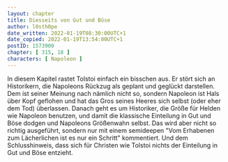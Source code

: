 ```yaml
---
layout: chapter
title: Diesseits von Gut und Böse
author: l0sth0pe
date_written: 2022-01-19T08:30:00UTC+1
date_copied: 2022-01-19T13:54:00UTC+1
postID: 1573900
chapter: [ 315, 18 ]
characters: [ Napoleon ]
---
```

In diesem Kapitel rastet Tolstoi einfach ein bisschen aus.
Er stört sich an Historikern, die Napoleons Rückzug als geplant und geglückt darstellen. Dem ist seiner Meinung nach nämlich nicht so, sondern Napoleon ist Hals über Kopf geflohen und hat das Gros seines Heeres sich selbst (oder eher dem Tod) überlassen.
Danach geht es um Historiker, die Größe für Helden wie Napoleon benutzen, und damit die klassische Einteilung in Gut und Böse dodgen und Napoleons Größenwahn selbst.
Das wird aber nicht so richtig ausgeführt, sondern nur mit einem semideepen "Vom Erhabenen zum Lächerlichen ist es nur ein Schritt" kommentiert.
Und dem Schlusshinweis, dass sich für Christen wie Tolstoi nichts der Einteilung in Gut und Böse entzieht.